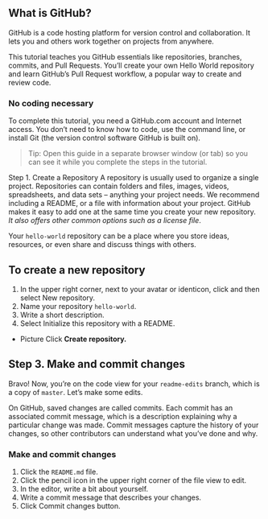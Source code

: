
## What is GitHub?
GitHub is a code hosting platform for version control and collaboration. It lets you and others work together on projects from anywhere.

This tutorial teaches you GitHub essentials like repositories, branches, commits, and Pull Requests. You’ll create your own Hello World repository and learn GitHub’s Pull Request workflow, a popular way to create and review code.

### No coding necessary
To complete this tutorial, you need a GitHub.com account and Internet access. You don’t need to know how to code, use the command line, or install Git (the version control software GitHub is built on).

> Tip: Open this guide in a separate browser window (or tab) so you can see it while you complete the steps in the tutorial.


Step 1. Create a Repository
A repository is usually used to organize a single project. Repositories can contain folders and files, images, videos, spreadsheets, and data sets – anything your project needs. We recommend including a README, or a file with information about your project. GitHub makes it easy to add one at the same time you create your new repository. *It also offers other common options such as a license file*.

Your ```hello-world``` repository can be a place where you store ideas, resources, or even share and discuss things with others.

## To create a new repository
 1. In the upper right corner, next to your avatar or identicon, click  and then select New repository.
 2. Name your repository ```hello-world```.
 3. Write a short description.
 4. Select Initialize this repository with a README.
 * Picture
 Click **Create repository.**
 
## Step 3. Make and commit changes
Bravo! Now, you’re on the code view for your ```readme-edits``` branch, which is a copy of ```master```. Let’s make some edits.

On GitHub, saved changes are called commits. Each commit has an associated commit message, which is a description explaining why a particular change was made. Commit messages capture the history of your changes, so other contributors can understand what you’ve done and why.

### Make and commit changes
 1. Click the ```README.md``` file.
 2. Click the  pencil icon in the upper right corner of the file view to edit.
 3. In the editor, write a bit about yourself.
 4. Write a commit message that describes your changes.
 5. Click Commit changes button.
